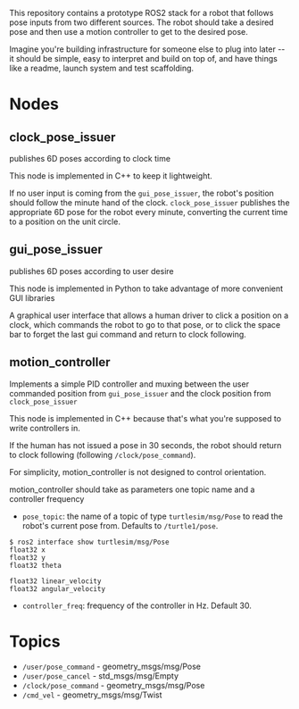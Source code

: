 This repository contains a prototype ROS2 stack for a robot that follows pose inputs from two different sources. The robot should take a desired pose and then use a motion controller to get to the desired pose.

Imagine you're building infrastructure for someone else to plug into later -- it should be simple, easy to interpret and build on top of, and have things like a readme, launch system and test scaffolding.

# Nodes

## clock_pose_issuer
publishes 6D poses according to clock time

This node is implemented in C++ to keep it lightweight.

If no user input is coming from the `gui_pose_issuer`, the robot's position should follow the minute hand of the clock. `clock_pose_issuer` publishes the appropriate 6D pose for the robot every minute, converting the current time to a position on the unit circle.

## gui_pose_issuer
publishes 6D poses according to user desire

This node is implemented in Python to take advantage of more convenient GUI libraries

A graphical user interface that allows a human driver to click a position on a clock, which commands the robot to go to that pose, or to click the space bar to forget the last gui command and return to clock following.

## motion_controller
Implements a simple PID controller and muxing between the user commanded position from `gui_pose_issuer` and the clock position from `clock_pose_issuer`

This node is implemented in C++ because that's what you're supposed to write controllers in.

If the human has not issued a pose in 30 seconds, the robot should return to clock following (following `/clock/pose_command`).

For simplicity, motion_controller is not designed to control orientation.

motion_controller should take as parameters one topic name and a controller frequency
- `pose_topic`: the name of a topic of type `turtlesim/msg/Pose` to read the robot's current pose from. Defaults to `/turtle1/pose`.

```
$ ros2 interface show turtlesim/msg/Pose 
float32 x
float32 y
float32 theta

float32 linear_velocity
float32 angular_velocity
```

- `controller_freq`: frequency of the controller in Hz. Default 30.

# Topics
- `/user/pose_command` - geometry_msgs/msg/Pose
- `/user/pose_cancel` - std_msgs/msg/Empty
- `/clock/pose_command` - geometry_msgs/msg/Pose
- `/cmd_vel` - geometry_msgs/msg/Twist